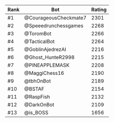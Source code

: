 Rank|Bot|Rating
---|---|---
#1|@CourageousCheckmate7|2301
#2|@Speeedrunchessgames|2268
#3|@ToromBot|2266
#4|@TacticalBot|2264
#5|@GoblinAjedrezAI|2216
#6|@Ghost_HunteR2998|2215
#7|@PINEAPPLEMASK|2208
#8|@MaggiChess16|2190
#9|@tbhOnBot|2189
#10|@BSTAF|2154
#11|@RaspFish|2132
#12|@DarkOnBot|2109
#13|@is_BOSS|1656
